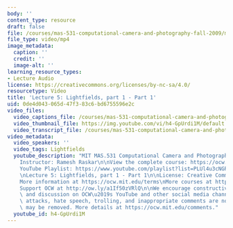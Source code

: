 ```yaml
---
body: ''
content_type: resource
draft: false
file: /courses/mas-531-computational-camera-and-photography-fall-2009/mitmas_531f09_lec05_1_360p_16_9.mp4
file_type: video/mp4
image_metadata:
  caption: ''
  credit: ''
  image-alt: ''
learning_resource_types:
- Lecture Audio
license: https://creativecommons.org/licenses/by-nc-sa/4.0/
resourcetype: Video
title: 'Lecture 5: Lightfields, part 1 - Part 1'
uid: 0de4d043-065d-47f3-83c6-bd6755596e2c
video_files:
  video_captions_file: /courses/mas-531-computational-camera-and-photography-fall-2009/1qpY5H0Lq2_xpJwvMDAzsTLJSoM5bj0O9_transcript.webvtt
  video_thumbnail_file: https://img.youtube.com/vi/h4-GpUrdi1M/default.jpg
  video_transcript_file: /courses/mas-531-computational-camera-and-photography-fall-2009/1qpY5H0Lq2_xpJwvMDAzsTLJSoM5bj0O9_transcript.pdf
video_metadata:
  video_speakers: ''
  video_tags: Lightfields
  youtube_description: "MIT MAS.531 Computational Camera and Photography, Fall 2009\n\
    Instructor: Ramesh Raskar\n\nView the complete course: https://ocw.mit.edu/courses/mas-531-computational-camera-and-photography-fall-2009/\n\
    YouTube Playlist: https://www.youtube.com/playlist?list=PLUl4u3cNGP61pwA6paIRZ30q1sjLE8b6c\n\
    \nLecture 5: Lightfields, part 1 - Part 1\n\nLicense: Creative Commons BY-NC-SA\n\
    More information at https://ocw.mit.edu/terms\nMore courses at https://ocw.mit.edu\n\
    Support OCW at http://ow.ly/a1If50zVRlQ\n\nWe encourage constructive comments\
    \ and discussion on OCW\u2019s YouTube and other social media channels. Personal\
    \ attacks, hate speech, trolling, and inappropriate comments are not allowed and\
    \ may be removed. More details at https://ocw.mit.edu/comments."
  youtube_id: h4-GpUrdi1M
---
```

